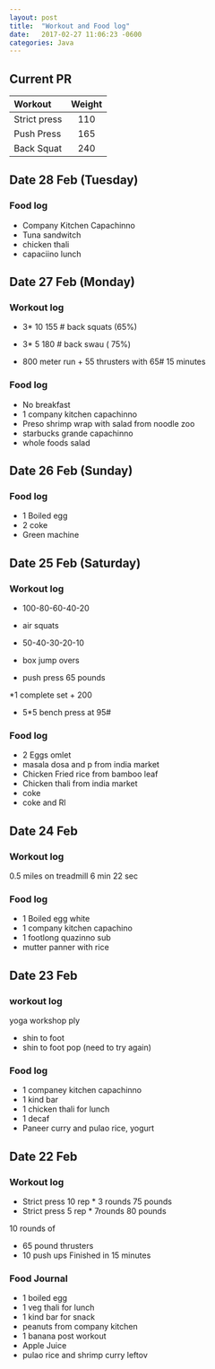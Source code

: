 ```yaml
---
layout: post
title:  "Workout and Food log"
date:   2017-02-27 11:06:23 -0600
categories: Java
---
```


## Current PR

|Workout |Weight  |
|:--------|:-------:|
|Strict press | 110 |
|Push Press |165|
|Back Squat | 240 |



## Date 28 Feb (Tuesday)

### Food log
* Company Kitchen Capachinno
* Tuna sandwitch
* chicken thali
* capaciino lunch

## Date 27 Feb (Monday)

### Workout log
* 3* 10  155 # back squats (65%)
* 3* 5  180 # back swau ( 75%)


* 800 meter run + 55 thrusters with 65# 15 minutes

### Food log
* No breakfast
* 1 company kitchen capachinno
* Preso shrimp wrap with salad from noodle zoo
* starbucks grande capachinno
* whole foods salad


## Date 26 Feb (Sunday)



### Food log
* 1 Boiled egg
* 2 coke
* Green machine

## Date 25 Feb (Saturday)

### Workout log

* 100-80-60-40-20
* air squats

* 50-40-30-20-10
* box jump overs
* push press 65 pounds

*1 complete set + 200

* 5*5 bench press at 95#


### Food log
* 2 Eggs omlet
* masala dosa and p from india market
* Chicken Fried rice from bamboo leaf
* Chicken thali from india market
* coke
* coke and Rl


## Date 24 Feb


### Workout log
0.5 miles on treadmill  6 min 22 sec



### Food log
* 1 Boiled egg white
* 1 company kitchen capachino
* 1 footlong quazinno sub
* mutter panner with rice




## Date 23 Feb


### workout log
 yoga workshop ply
* shin to foot
* shin to foot pop (need to try again)



### Food log

* 1 companey kitchen capachinno
* 1 kind bar 
* 1 chicken thali for lunch
* 1 decaf
* Paneer curry and pulao rice, yogurt


## Date 22 Feb


### Workout log

* Strict press 10  rep * 3 rounds  75 pounds
* Strict press  5 rep * 7rounds     80 pounds

10 rounds of 

* 65 pound thrusters
* 10 push ups 
Finished in 15 minutes


### Food Journal 

* 1 boiled egg
* 1 veg thali for lunch
* 1 kind bar for snack 
* peanuts from company kitchen
* 1 banana post workout
* Apple Juice
* pulao rice and shrimp curry leftov